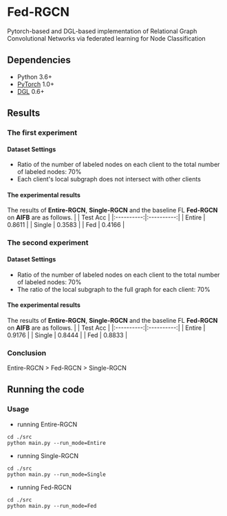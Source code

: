 # Fed-RGCN
Pytorch-based and DGL-based implementation of Relational Graph Convolutional Networks via federated learning for Node Classification

## Dependencies
- Python 3.6+
- [PyTorch](http://pytorch.org/) 1.0+
- [DGL](https://www.dgl.ai/) 0.6+

## Results
### The first experiment
#### Dataset Settings
- Ratio of the number of labeled nodes on each client to the total number of labeled nodes: 70%
- Each client's local subgraph does not intersect with other clients
#### The experimental results
The results of **Entire-RGCN**, **Single-RGCN** and the baseline FL **Fed-RGCN** on **AIFB** are as follows.
| | Test Acc |
|:----------:|:----------:|
| Entire | 0.8611 |
| Single | 0.3583 |
| Fed    | 0.4166 |

### The second experiment
#### Dataset Settings
- Ratio of the number of labeled nodes on each client to the total number of labeled nodes: 70%
- The ratio of the local subgraph to the full graph for each client: 70%
#### The experimental results
The results of **Entire-RGCN**, **Single-RGCN** and the baseline FL **Fed-RGCN** on **AIFB** are as follows.
| | Test Acc |
|:----------:|:----------:|
| Entire | 0.9176 |
| Single | 0.8444 |
| Fed    | 0.8833 |

### Conclusion
Entire-RGCN > Fed-RGCN > Single-RGCN

## Running the code 
### Usage
- running Entire-RGCN
```shell
cd ./src
python main.py --run_mode=Entire
```
- running Single-RGCN
```shell
cd ./src
python main.py --run_mode=Single
```
- running Fed-RGCN
```shell
cd ./src
python main.py --run_mode=Fed
```
